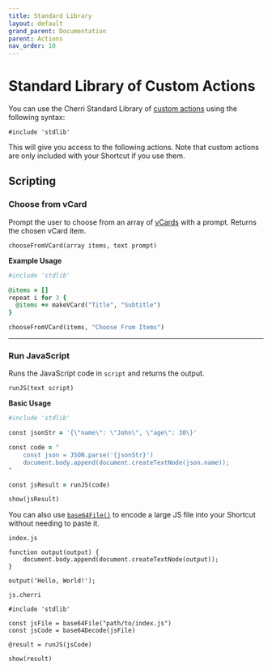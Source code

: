 ```yaml
---
title: Standard Library
layout: default
grand_parent: Documentation
parent: Actions
nav_order: 10
---
```


# Standard Library of Custom Actions

You can use the Cherri Standard Library of [custom actions](/language/custom-actions) using the following syntax:

```
#include 'stdlib'
```

This will give you access to the following actions. Note that custom actions are only included with your Shortcut if you use them.

## Scripting

### Choose from vCard

Prompt the user to choose from an array of [vCards](/language/vcards) with a prompt. Returns the chosen vCard item.

```
chooseFromVCard(array items, text prompt)
```

**Example Usage**

```ruby
#include 'stdlib'

@items = []
repeat i for 3 {
  @items += makeVCard("Title", "Subtitle")
}

chooseFromVCard(items, "Choose From Items")
```

---

### Run JavaScript

Runs the JavaScript code in `script` and returns the output.

```
runJS(text script)
```

**Basic Usage**

```ruby
#include 'stdlib'

const jsonStr = '{\"name\": \"John\", \"age\": 30\}'

const code = "
    const json = JSON.parse('{jsonStr}')
    document.body.append(document.createTextNode(json.name));
"

const jsResult = runJS(code)

show(jsResult)
```

You can also use [`base64File()`](/language/standard/builtin#base64-encode-file) to encode a large JS file into your Shortcut without needing to paste it.

`index.js`
```
function output(output) {
    document.body.append(document.createTextNode(output));
}

output('Hello, World!');
```

`js.cherri`
```
#include 'stdlib'

const jsFile = base64File("path/to/index.js")
const jsCode = base64Decode(jsFile)

@result = runJS(jsCode)

show(result)
```
